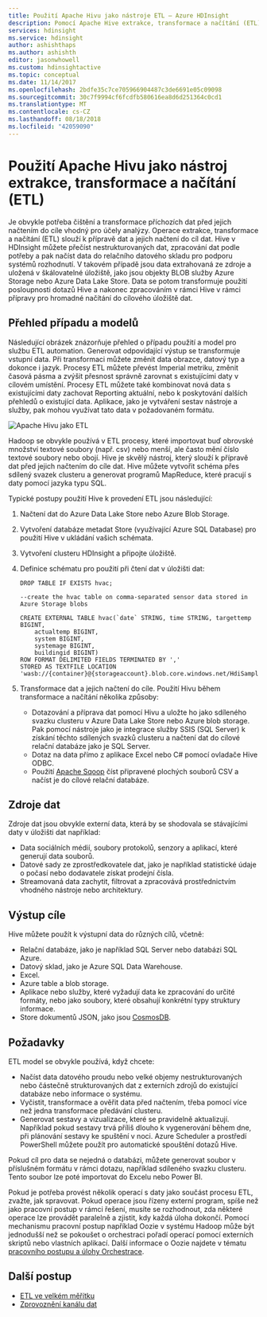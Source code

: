 ```yaml
---
title: Použití Apache Hivu jako nástroje ETL – Azure HDInsight
description: Pomocí Apache Hive extrakce, transformace a načítání (ETL) dat v Azure HDInsight.
services: hdinsight
ms.service: hdinsight
author: ashishthaps
ms.author: ashishth
editor: jasonwhowell
ms.custom: hdinsightactive
ms.topic: conceptual
ms.date: 11/14/2017
ms.openlocfilehash: 2bdfe35c7ce705966904487c3de6691e05c09098
ms.sourcegitcommit: 30c7f9994cf6fcdfb580616ea8d6d251364c0cd1
ms.translationtype: MT
ms.contentlocale: cs-CZ
ms.lasthandoff: 08/18/2018
ms.locfileid: "42059090"
---
```

# <a name="use-apache-hive-as-an-extract-transform-and-load-etl-tool"></a>Použití Apache Hivu jako nástroj extrakce, transformace a načítání (ETL)

Je obvykle potřeba čištění a transformace příchozích dat před jejich načtením do cíle vhodný pro účely analýzy. Operace extrakce, transformace a načítání (ETL) slouží k přípravě dat a jejich načtení do cíl dat.  Hive v HDInsight můžete přečíst nestrukturovaných dat, zpracování dat podle potřeby a pak načíst data do relačního datového skladu pro podporu systémů rozhodnutí. V takovém případě jsou data extrahovaná ze zdroje a uložená v škálovatelné úložiště, jako jsou objekty BLOB služby Azure Storage nebo Azure Data Lake Store. Data se potom transformuje použití posloupnosti dotazů Hive a nakonec zpracováním v rámci Hive v rámci přípravy pro hromadné načítání do cílového úložiště dat.

## <a name="use-case-and-model-overview"></a>Přehled případu a modelů

Následující obrázek znázorňuje přehled o případu použití a model pro službu ETL automation. Generovat odpovídající výstup se transformuje vstupní data.  Při transformaci můžete změnit data obrazce, datový typ a dokonce i jazyk.  Procesy ETL můžete převést Imperial metriku, změnit časová pásma a zvýšit přesnost správně zarovnat s existujícími daty v cílovém umístění.  Procesy ETL můžete také kombinovat nová data s existujícími daty zachovat Reporting aktuální, nebo k poskytování dalších přehledů o existující data.  Aplikace, jako je vytváření sestav nástroje a služby, pak mohou využívat tato data v požadovaném formátu.

![Apache Hivu jako ETL](./media/apache-hadoop-using-apache-hive-as-an-etl-tool/hdinsight-etl-architecture.png)

Hadoop se obvykle používá v ETL procesy, které importovat buď obrovské množství textové soubory (např. csv) nebo menší, ale často mění číslo textové soubory nebo obojí.  Hive je skvělý nástroj, který slouží k přípravě dat před jejich načtením do cíle dat.  Hive můžete vytvořit schéma přes sdílený svazek clusteru a generovat programů MapReduce, které pracují s daty pomocí jazyka typu SQL. 

Typické postupy použití Hive k provedení ETL jsou následující:

1. Načtení dat do Azure Data Lake Store nebo Azure Blob Storage.
2. Vytvoření databáze metadat Store (využívající Azure SQL Database) pro použití Hive v ukládání vašich schémata.
3. Vytvoření clusteru HDInsight a připojte úložiště.
4. Definice schématu pro použití při čtení dat v úložišti dat:

    ```
    DROP TABLE IF EXISTS hvac;

    --create the hvac table on comma-separated sensor data stored in Azure Storage blobs
    
    CREATE EXTERNAL TABLE hvac(`date` STRING, time STRING, targettemp BIGINT,
        actualtemp BIGINT, 
        system BIGINT, 
        systemage BIGINT, 
        buildingid BIGINT)
    ROW FORMAT DELIMITED FIELDS TERMINATED BY ',' 
    STORED AS TEXTFILE LOCATION 'wasb://{container}@{storageaccount}.blob.core.windows.net/HdiSamples/SensorSampleData/hvac/';
    ```

5. Transformace dat a jejich načtení do cíle.  Použití Hivu během transformace a načítání několika způsoby:

    * Dotazování a příprava dat pomocí Hivu a uložte ho jako sdíleného svazku clusteru v Azure Data Lake Store nebo Azure blob storage.  Pak pomocí nástroje jako je integrace služby SSIS (SQL Server) k získání těchto sdílených svazků clusteru a načtení dat do cílové relační databáze jako je SQL Server.
    * Dotaz na data přímo z aplikace Excel nebo C# pomocí ovladače Hive ODBC.
    * Použití [Apache Sqoop](apache-hadoop-use-sqoop-mac-linux.md) číst připravené plochých souborů CSV a načíst je do cílové relační databáze.

## <a name="data-sources"></a>Zdroje dat

Zdroje dat jsou obvykle externí data, která by se shodovala se stávajícími daty v úložišti dat například:

* Data sociálních médií, soubory protokolů, senzory a aplikací, které generují data souborů.
* Datové sady ze zprostředkovatele dat, jako je například statistické údaje o počasí nebo dodavatele získat prodejní čísla.
* Streamovaná data zachytit, filtrovat a zpracovává prostřednictvím vhodného nástroje nebo architektury.

<!-- TODO: (see Collecting and loading data into HDInsight). -->

## <a name="output-targets"></a>Výstup cíle

Hive můžete použít k výstupní data do různých cílů, včetně:

* Relační databáze, jako je například SQL Server nebo databázi SQL Azure.
* Datový sklad, jako je Azure SQL Data Warehouse.
* Excel.
* Azure table a blob storage.
* Aplikace nebo služby, které vyžadují data ke zpracování do určité formáty, nebo jako soubory, které obsahují konkrétní typy struktury informace.
* Store dokumentů JSON, jako jsou <a href="https://azure.microsoft.com/services/cosmos-db/">CosmosDB</a>.

## <a name="considerations"></a>Požadavky

ETL model se obvykle používá, když chcete:

* Načíst data datového proudu nebo velké objemy nestrukturovaných nebo částečně strukturovaných dat z externích zdrojů do existující databáze nebo informace o systému.
* Vyčistit, transformace a ověřit data před načtením, třeba pomocí více než jedna transformace předávání clusteru.
* Generovat sestavy a vizualizace, které se pravidelně aktualizují.  Například pokud sestavy trvá příliš dlouho k vygenerování během dne, při plánování sestavy ke spuštění v noci.  Azure Scheduler a prostředí PowerShell můžete použít pro automatické spouštění dotazů Hive.

Pokud cíl pro data se nejedná o databázi, můžete generovat soubor v příslušném formátu v rámci dotazu, například sdíleného svazku clusteru. Tento soubor lze poté importovat do Excelu nebo Power BI.

Pokud je potřeba provést několik operací s daty jako součást procesu ETL, zvažte, jak spravovat. Pokud operace jsou řízeny externí program, spíše než jako pracovní postup v rámci řešení, musíte se rozhodnout, zda některé operace lze provádět paralelně a zjistit, kdy každá úloha dokončí. Pomocí mechanismu pracovní postup například Oozie v systému Hadoop může být jednodušší než se pokoušet o orchestraci pořadí operací pomocí externích skriptů nebo vlastních aplikací. Další informace o Oozie najdete v tématu [pracovního postupu a úlohy Orchestrace](https://msdn.microsoft.com/library/dn749829.aspx).

## <a name="next-steps"></a>Další postup

* [ETL ve velkém měřítku](apache-hadoop-etl-at-scale.md)
* [Zprovoznění kanálu dat](../hdinsight-operationalize-data-pipeline.md)

<!-- * [ETL Deep Dive](../hdinsight-etl-deep-dive.md) -->
